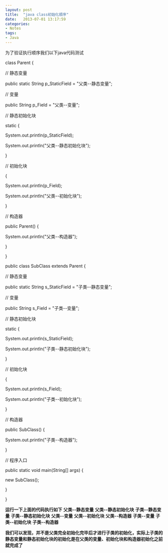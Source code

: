 ```yaml
---
layout: post
title:  "java class初始化顺序"
date:   2013-07-01 13:17:59
categories: 
- Notes 
tags:
- Java
---
```


为了验证执行顺序我们以下java代码测试

class Parent { 

// 静态变量 

public static String p_StaticField = "父类--静态变量"; 

// 变量 

public String p_Field = "父类--变量"; 


// 静态初始化块 

static { 

System.out.println(p_StaticField); 

System.out.println("父类--静态初始化块"); 

} 


// 初始化块 

{ 

System.out.println(p_Field); 

System.out.println("父类--初始化块"); 


} 


// 构造器 

public Parent() { 

System.out.println("父类--构造器"); 

} 

} 


public class SubClass extends Parent { 

// 静态变量 

public static String s_StaticField = "子类--静态变量"; 

// 变量 

public String s_Field = "子类--变量"; 

// 静态初始化块 

static { 

System.out.println(s_StaticField); 

System.out.println("子类--静态初始化块"); 

} 

// 初始化块 

{ 

System.out.println(s_Field); 

System.out.println("子类--初始化块"); 

} 


// 构造器 

public SubClass() { 

System.out.println("子类--构造器"); 

} 


// 程序入口 

public static void main(String[] args) { 

new SubClass(); 

} 

} 


**运行一下上面的代码执行如下**
**父类--静态变量** 
**父类--静态初始化块**
**子类--静态变量** 
**子类--静态初始化块** 
**父类--变量** 
**父类--初始化块** 
**父类--构造器** 
**子类--变量**
**子类--初始化块** 
**子类--构造器**

**我们可以发现，并不是父类完全初始化完毕后才进行子类的初始化，实际上子类的静态变量和静态初始化块的初始化是在父类的变量、初始化块和构造器初始化之前就完成了**

